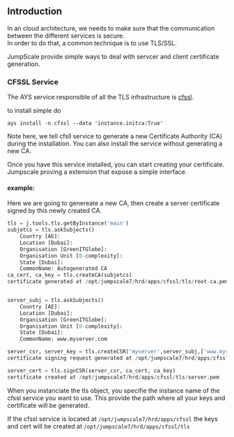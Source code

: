 ## Introduction
In an cloud architecture, we needs to make sure that the communication between the different services is secure.  
In order to do that, a common technique is to use TLS/SSL.  

JumpScale provide simple ways to deal with servcer and client certificate generation.

### CFSSL Service
The AYS service responsible of all the TLS infrastructure is [cfssl](https://github.com/jumpscale7/ays_jumpscale7/tree/master/_tools/cfsll).

to install simple do 
```
ays install -n cfssl --data 'instance.initca:True'
```
Note here, we tell cfsll service to generate a new Certificate Authority (CA) during the installation.
You can also install the service without generating a new CA.

Once you have this service installed, you can start creating your certificate. Jumpscale proving a extension that expose a simple interface.

#### example:
Here we are going to genereate a new CA, then create a server certificate signed by this newly created CA.  
```python
tls = j.tools.tls.getByInstance('main')
subjetcs = tls.askSubjects()
    Country [AE]: 
    Location [Dubai]: 
    Organisation [GreenITGlobe]: 
    Organisation Unit [0-complexity]: 
    State [Dubai]: 
    CommonName: Autogenerated CA
ca_cert, ca_key = tls.createCA(subjetcs)
certificate generated at /opt/jumpscale7/hrd/apps/cfssl/tls/root-ca.pem and key at /opt/jumpscale7/hrd/apps/cfssl/tls/root-ca-key.pem


server_subj = tls.askSubjects()
    Country [AE]: 
    Location [Dubai]: 
    Organisation [GreenITGlobe]: 
    Organisation Unit [0-complexity]: 
    State [Dubai]: 
    CommonName: www.myserver.com

server_csr, server_key = tls.createCSR('myserver',server_subj,['www.myserver.com'])
certificate signing request generated at /opt/jumpscale7/hrd/apps/cfssl/tls/server.csr and key at /opt/jumpscale7/hrd/apps/cfssl/tls/server-key.pem

server_cert = tls.signCSR(server_csr, ca_cert, ca_key)
certificate created at /opt/jumpscale7/hrd/apps/cfssl/tls/server.pem
```

When you instanciate the tls object, you specifie the instance name of the cfssl service you want to use. This provide the path where all your keys and certificate will be generated.  

If the cfssl service is located at ```/opt/jumpscale7/hrd/apps/cfssl``` the keys and cert will be created at ```/opt/jumpscale7/hrd/apps/cfssl/tls``` 